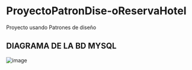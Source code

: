 # ProyectoPatronDise-oReservaHotel
Proyecto usando Patrones de diseño 



## DIAGRAMA DE LA BD MYSQL
![image](https://github.com/user-attachments/assets/a356e070-c8fc-4771-a004-ed6f74a4c685)
